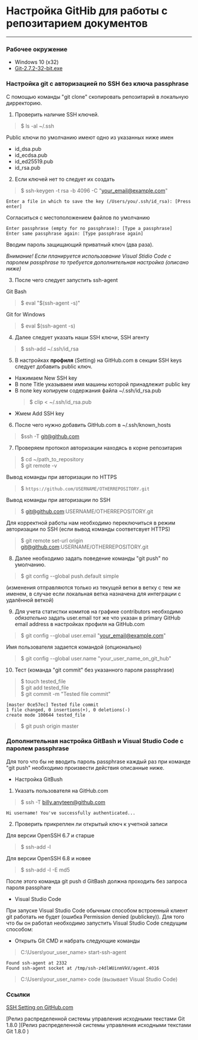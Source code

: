 # Настройка GitHib для работы с репозитарием документов #

<!--todo добавить какие файлы добавить в .gitignore и как удалить их из индекса (git rm --cached .gitignore) -->
--- 

### Рабочее окружение

* Windows 10 (x32)
* [Git-2.7.2-32-bit.exe](https://git-scm.com/download/win)

### Настройка git c авторизацией по SSH без ключа passphrase 

С помощью команды "git clone" скопировать репозитарий в локальную дирректорию.

1. Проверить наличие SSH ключей.

 > $ ls -al ~/.ssh
  
 Рublic ключи по умолчанию имеют одно из указанных ниже имен

 * id_dsa.pub   
 * id_ecdsa.pub   
 * id_ed25519.pub   
 * id_rsa.pub

2. Если ключей нет то следует их создать 
 
 > $ ssh-keygen -t rsa -b 4096 -C "your_email@example.com"
  ```    
  Enter a file in which to save the key (/Users/you/.ssh/id_rsa): [Press enter]
  ```
 
 Согласиться с местоположением файлов по умолчанию
 
 ```
 Enter passphrase (empty for no passphrase): [Type a passphrase]
 Enter same passphrase again: [Type passphrase again]
 ```
 Вводим пароль защищающий приватный ключ (два раза).
 
 *Внимание! Если планируется использование Visual Stidio Code с паролем passphrase то требуется 
 дополнительная настройка (описано ниже)*
 
3. После чего следует запустить ssh-agent

 Git Bash
 > $ eval "$(ssh-agent -s)"

 Git for Windows 
 > $ eval $(ssh-agent -s)

4. Далее следует указать наши SSH ключи, SSH агенту

 > $ ssh-add ~/.ssh/id_rsa

5. В настройках **профиля** (Setting) на GitHub.com в секции SSH keys следует добавить 
public ключ.

 * Нажимаем New SSH key
 * В поле Title указываем имя машины которой принадлежит public key
 * В поле key копируем содержания файла ~/.ssh/id_rsa.pub 
   > $ clip < ~/.ssh/id_rsa.pub
 * Жмем Add SSH key

6. После чего нужно добавить GitHub.com в ~/.ssh/known_hosts

 > $ssh -T git@github.com

7. Проверяем протокол авторизации находясь в корне репозитария 

 > $ cd ~/path_to_repository     
 > $ git remote -v

 Вывод команды при авторизации по HTTPS
 > $ `https://github.com/USERNAME/OTHERREPOSITORY.git`

 Вывод команды при авторизации по SSH
 > $ git@github.com:USERNAME/OTHERREPOSITORY.git

 Для корректной работы нам необходимо переключиться в режим авторизации по SSH (если вывод команды соответсвует HTTPS)
 > $ git remote set-url origin git@github.com:USERNAME/OTHERREPOSITORY.git

8. Далее необходимо задать поведение команды "git push" по умолчанию.

 > $ git config --global push.default simple

 (изменения отправляются только из текущей ветки в ветку с тем же именем, в случае если локальная ветка назначена для интеграции с удалённой веткой)

9. Для учета статистки комитов на графике contributors необходимо *обязательно* задать user.email тот же что указан в
primary GitHub email address в настройках профиля на GitHub.com

 > $ git config --global user.email "your_email@example.com"

 Имя пользователя задается командой (опционально)
 > $ git config --global user.name "your_user_name_on_git_hub"

10. Тест (команда "git commit" без указанного пароля passphrase)

 > $ touch tested_file   
 > $ git add tested_file   
 > $ git commit -m "Tested file commit"  
 ```
 [master 0ce57ec] Tested file commit
 1 file changed, 0 insertions(+), 0 deletions(-)
 create mode 100644 tested_file  
 ```
 > $ git push origin master

### Дополнительная настройка GitBash и Visual Studio Code с паролем passphrase

Для того что бы не вводить пароль passphrase каждый раз при команде "git push" необходимо произвести
действия описанные ниже.

* Настройка GitBush

 1. Указать пользователя на GitHub.com   
 > $ ssh -T billy.anyteen@github.com    
 ```
 Hi username! You've successfully authenticated...
 ```
 
 2. Проверить прикреплен ли открытый ключ к учетной записи
  
   Для версии OpenSSH 6.7 и старше
   > $ ssh-add -l

   Для версии OpenSSH 6.8 и новее
   > $ ssh-add -l -E md5

 После этого команда git push d GitBash должна проходить без запроса пароля passphare

* Visual Studio Code

 При запуске Visual Studio Code обычным способом встроенный клиент
 git работать не будет (ошибка Permission denied (publickey)). Для того что бы он работал необходимо запустить 
 Visual Studio Code следущим способом:
  
  * Открыть Git CMD и набрать следующие команды
  > C:\Users\your_user_name> start-ssh-agent
   ```
   Found ssh-agent at 2332
   Found ssh-agent socket at /tmp/ssh-z4dlWUinmVkV/agent.4016
   ```
  > C:\Users\your_user_name> code (вызывает Visual Studio Code)


### Ссылки

[SSH Setting on GitHub.com](https://help.github.com/categories/ssh/)

[Релиз распределенной системы управления исходными текстами Git 1.8.0 ](Релиз распределенной системы управления исходными текстами Git 1.8.0 )
